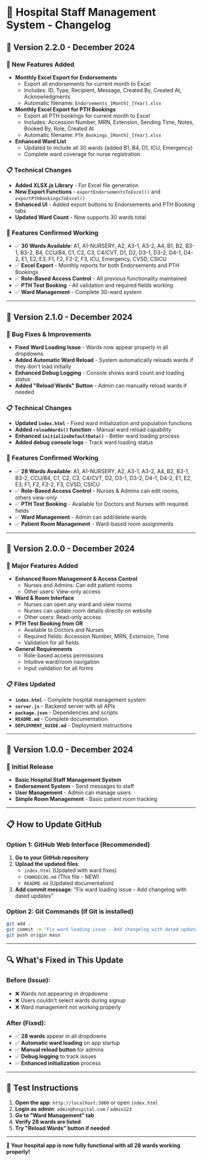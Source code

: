 # 🏥 Hospital Staff Management System - Changelog

## **📅 Version 2.2.0 - December 2024**

### **🚀 New Features Added**
- **Monthly Excel Export for Endorsements**
  - Export all endorsements for current month to Excel
  - Includes: ID, Type, Recipient, Message, Created By, Created At, Acknowledgments
  - Automatic filename: `Endorsements_[Month]_[Year].xlsx`
- **Monthly Excel Export for PTH Bookings**
  - Export all PTH bookings for current month to Excel
  - Includes: Accession Number, MRN, Extension, Sending Time, Notes, Booked By, Role, Created At
  - Automatic filename: `PTH_Bookings_[Month]_[Year].xlsx`
- **Enhanced Ward List**
  - Updated to include all 30 wards (added B1, B4, D1, ICU, Emergency)
  - Complete ward coverage for nurse registration

### **📋 Technical Changes**
- **Added XLSX.js Library** - For Excel file generation
- **New Export Functions** - `exportEndorsementsToExcel()` and `exportPthBookingsToExcel()`
- **Enhanced UI** - Added export buttons to Endorsements and PTH Booking tabs
- **Updated Ward Count** - Now supports 30 wards total

### **🏥 Features Confirmed Working**
- ✅ **30 Wards Available**: A1, A1-NURSERY, A2, A3-1, A3-2, A4, B1, B2, B3-1, B3-2, B4, CCU/B4, C1, C2, C3, C4/CVT, D1, D2, D3-1, D3-2, D4-1, D4-2, E1, E2, E3, F1, F2, F2-2, F3, ICU, Emergency, CVSD, CSICU
- ✅ **Excel Export** - Monthly reports for both Endorsements and PTH Bookings
- ✅ **Role-Based Access Control** - All previous functionality maintained
- ✅ **PTH Test Booking** - All validation and required fields working
- ✅ **Ward Management** - Complete 30-ward system

---

## **📅 Version 2.1.0 - December 2024**

### **🔧 Bug Fixes & Improvements**
- **Fixed Ward Loading Issue** - Wards now appear properly in all dropdowns
- **Added Automatic Ward Reload** - System automatically reloads wards if they don't load initially
- **Enhanced Debug Logging** - Console shows ward count and loading status
- **Added "Reload Wards" Button** - Admin can manually reload wards if needed

### **📋 Technical Changes**
- **Updated `index.html`** - Fixed ward initialization and population functions
- **Added `reloadWards()` function** - Manual ward reload capability
- **Enhanced `initializeDefaultData()`** - Better ward loading process
- **Added debug console logs** - Track ward loading status

### **🏥 Features Confirmed Working**
- ✅ **28 Wards Available**: A1, A1-NURSERY, A2, A3-1, A3-2, A4, B2, B3-1, B3-2, CCU/B4, C1, C2, C3, C4/CVT, D2, D3-1, D3-2, D4-1, D4-2, E1, E2, E3, F1, F2, F2-2, F3, CVSD, CSICU
- ✅ **Role-Based Access Control** - Nurses & Admins can edit rooms, others view-only
- ✅ **PTH Test Booking** - Available for Doctors and Nurses with required fields
- ✅ **Ward Management** - Admin can add/delete wards
- ✅ **Patient Room Management** - Ward-based room assignments

---

## **📅 Version 2.0.0 - December 2024**

### **🚀 Major Features Added**
- **Enhanced Room Management & Access Control**
  - Nurses and Admins: Can edit patient rooms
  - Other users: View-only access
- **Ward & Room Interface**
  - Nurses can open any ward and view rooms
  - Nurses can update room details directly on website
  - Other users: Read-only access
- **PTH Test Booking from OR**
  - Available to Doctors and Nurses
  - Required fields: Accession Number, MRN, Extension, Time
  - Validation for all fields
- **General Requirements**
  - Role-based access permissions
  - Intuitive ward/room navigation
  - Input validation for all forms

### **📋 Files Updated**
- **`index.html`** - Complete hospital management system
- **`server.js`** - Backend server with all APIs
- **`package.json`** - Dependencies and scripts
- **`README.md`** - Complete documentation
- **`DEPLOYMENT_GUIDE.md`** - Deployment instructions

---

## **📅 Version 1.0.0 - December 2024**

### **🎯 Initial Release**
- **Basic Hospital Staff Management System**
- **Endorsement System** - Send messages to staff
- **User Management** - Admin can manage users
- **Simple Room Management** - Basic patient room tracking

---

## **📋 How to Update GitHub**

### **Option 1: GitHub Web Interface (Recommended)**
1. **Go to your GitHub repository**
2. **Upload the updated files**:
   - `index.html` (Updated with ward fixes)
   - `CHANGELOG.md` (This file - NEW)
   - `README.md` (Updated documentation)
3. **Add commit message**: "Fix ward loading issue - Add changelog with dated updates"

### **Option 2: Git Commands (If Git is installed)**
```bash
git add .
git commit -m "Fix ward loading issue - Add changelog with dated updates"
git push origin main
```

---

## **🔍 What's Fixed in This Update**

### **Before (Issue):**
- ❌ Wards not appearing in dropdowns
- ❌ Users couldn't select wards during signup
- ❌ Ward management not working properly

### **After (Fixed):**
- ✅ **28 wards** appear in all dropdowns
- ✅ **Automatic ward loading** on app startup
- ✅ **Manual reload button** for admins
- ✅ **Debug logging** to track issues
- ✅ **Enhanced initialization** process

---

## **📱 Test Instructions**

1. **Open the app**: `http://localhost:3000` or open `index.html`
2. **Login as admin**: `admin@hospital.com` / `admin123`
3. **Go to "Ward Management" tab**
4. **Verify 28 wards are listed**
5. **Try "Reload Wards" button if needed**

---

**🎉 Your hospital app is now fully functional with all 28 wards working properly!** 
